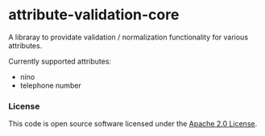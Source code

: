 
# attribute-validation-core

A libraray to providate validation / normalization functionality for various attributes.

Currently supported attributes:
+ nino
+ telephone number


### License

This code is open source software licensed under the [Apache 2.0 License]("http://www.apache.org/licenses/LICENSE-2.0.html").
